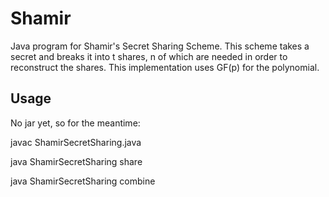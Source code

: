 # Shamir
Java program for Shamir's Secret Sharing Scheme.  This scheme takes a secret and breaks it into t shares, n of which are needed in order to reconstruct the shares.
This implementation uses GF(p) for the polynomial.
## Usage
No jar yet, so for the meantime:

javac ShamirSecretSharing.java

java ShamirSecretSharing share <path to file containing secret> <number of shares> <threshold>

java ShamirSecretSharing combine <path to file containing shares> <prime>
